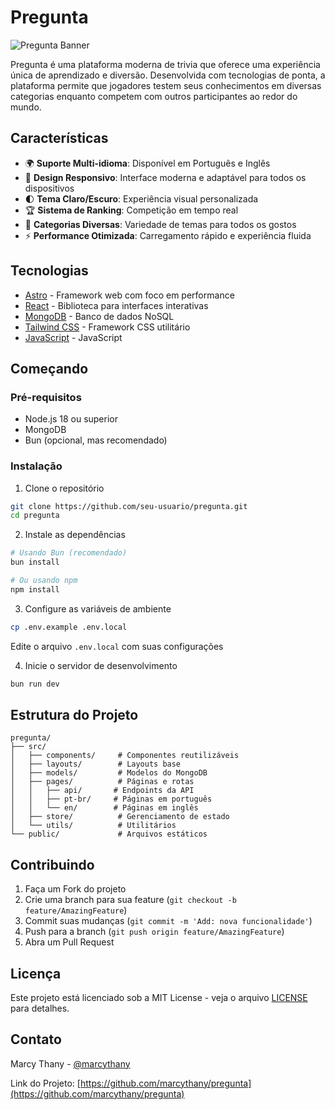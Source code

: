 # Pregunta

![Pregunta Banner](public/banner.png)

Pregunta é uma plataforma moderna de trivia que oferece uma experiência única de aprendizado e diversão. Desenvolvida com tecnologias de ponta, a plataforma permite que jogadores testem seus conhecimentos em diversas categorias enquanto competem com outros participantes ao redor do mundo.

## Características

- 🌍 **Suporte Multi-idioma**: Disponível em Português e Inglês
- 🎨 **Design Responsivo**: Interface moderna e adaptável para todos os dispositivos
- 🌓 **Tema Claro/Escuro**: Experiência visual personalizada
- 🏆 **Sistema de Ranking**: Competição em tempo real
- 🎯 **Categorias Diversas**: Variedade de temas para todos os gostos
- ⚡ **Performance Otimizada**: Carregamento rápido e experiência fluida

## Tecnologias

- [Astro](https://astro.build) - Framework web com foco em performance
- [React](https://reactjs.org) - Biblioteca para interfaces interativas
- [MongoDB](https://www.mongodb.com) - Banco de dados NoSQL
- [Tailwind CSS](https://tailwindcss.com) - Framework CSS utilitário
- [JavaScript](https://ecma-international.org/) - JavaScript

## Começando

### Pré-requisitos

- Node.js 18 ou superior
- MongoDB
- Bun (opcional, mas recomendado)

### Instalação

1. Clone o repositório

```bash
git clone https://github.com/seu-usuario/pregunta.git
cd pregunta
```

2. Instale as dependências

```bash
# Usando Bun (recomendado)
bun install

# Ou usando npm
npm install
```

3. Configure as variáveis de ambiente

```bash
cp .env.example .env.local
```

Edite o arquivo `.env.local` com suas configurações

4. Inicie o servidor de desenvolvimento

```bash
bun run dev
```

## Estrutura do Projeto

```
pregunta/
├── src/
│   ├── components/     # Componentes reutilizáveis
│   ├── layouts/        # Layouts base
│   ├── models/         # Modelos do MongoDB
│   ├── pages/          # Páginas e rotas
│   │   ├── api/       # Endpoints da API
│   │   ├── pt-br/     # Páginas em português
│   │   └── en/        # Páginas em inglês
│   ├── store/          # Gerenciamento de estado
│   └── utils/          # Utilitários
└── public/             # Arquivos estáticos
```

## Contribuindo

1. Faça um Fork do projeto
2. Crie uma branch para sua feature (`git checkout -b feature/AmazingFeature`)
3. Commit suas mudanças (`git commit -m 'Add: nova funcionalidade'`)
4. Push para a branch (`git push origin feature/AmazingFeature`)
5. Abra um Pull Request

## Licença

Este projeto está licenciado sob a MIT License - veja o arquivo [LICENSE](LICENSE) para detalhes.

## Contato

Marcy Thany - [@marcythany](https://bsky.app/profile/marcypaint.bsky.social)

Link do Projeto: [https://github.com/marcythany/pregunta](https://github.com/marcythany/pregunta)
